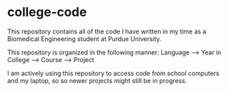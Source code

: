 # college-code

This repository contains all of the code I have written in my time as a Biomedical Engineering student at Purdue University.

This repository is organized in the following manner:
Language --> Year in College --> Course --> Project

I am actively using this repository to access code from school computers and my laptop, so so newer projects might still be in progress.
